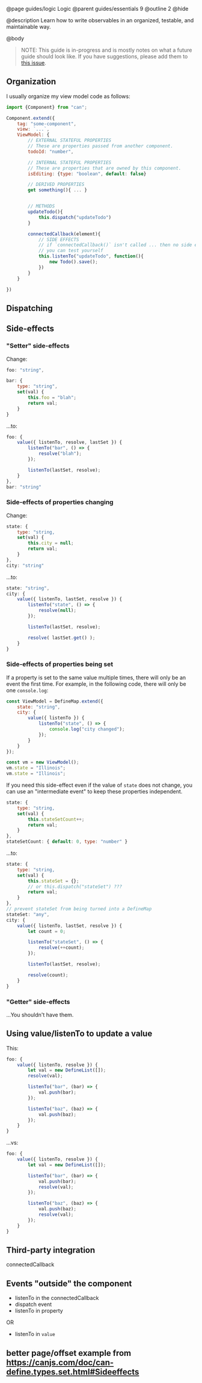 @page guides/logic Logic
@parent guides/essentials 9
@outline 2
@hide

@description Learn how to write observables in an organized, testable, and maintainable way.

@body

> NOTE: This guide is in-progress and is mostly notes on what
> a future guide should look like.  If you have suggestions, please
> add them to [this issue](https://github.com/canjs/canjs/issues/4266).

## Organization

I usually organize my view model code as follows:

```js
import {Component} from "can";

Component.extend({
    tag: "some-component",
    view: `...`,
    ViewModel: {
        // EXTERNAL STATEFUL PROPERTIES
        // These are properties passed from another component.
        todoId: "number",

        // INTERNAL STATEFUL PROPERTIES
        // These are properties that are owned by this component.
        isEditing: {type: "boolean", default: false}

        // DERIVED PROPERTIES
        get something(){ ... }


        // METHODS
        updateTodo(){
            this.dispatch("updateTodo")
        }

        connectedCallback(element){
            // SIDE EFFECTS
            // if `connectedCallback()` isn't called ... then no side effects,
            // you can test yourself
            this.listenTo("updateTodo", function(){
                new Todo().save();
            })
        }    
    }

})
```

## Dispatching

## Side-effects

### "Setter" side-effects

Change:
```js
foo: "string",

bar: {
	type: "string",
	set(val) {
		this.foo = "blah";
		return val;
	}
}
```

...to:

```js
foo: {
	value({ listenTo, resolve, lastSet }) {
		listenTo("bar", () => {
			resolve("blah");
		});

		listenTo(lastSet, resolve);
	}
},
bar: "string"
```

### Side-effects of properties changing

Change: 
```js
state: {
	type: "string,
	set(val) {
		this.city = null;
		return val;
	}
},
city: "string"
```

...to:
```js
state: "string",
city: {
	value({ listenTo, lastSet, resolve }) {
		listenTo("state", () => {
			resolve(null);
		});

		listenTo(lastSet, resolve);

		resolve( lastSet.get() );
	}
}
```

### Side-effects of properties being set

If a property is set to the same value multiple times, there will only be an event the first time. For example, in the following code, there will only be one `console.log`:

```js
const ViewModel = DefineMap.extend({
	state: "string",
	city: {
		value({ listenTo }) {
			listenTo("state", () => {
				console.log("city changed");
			});
		}
	}
});

const vm = new ViewModel();
vm.state = "Illinois";
vm.state = "Illinois";
```

If you need this side-effect even if the value of `state` does not change, you can use an "intermediate event" to keep these properties independent.

```js
state: {
	type: "string,
	set(val) {
		this.stateSetCount++;
		return val;
	}
},
stateSetCount: { default: 0, type: "number" }
```

...to:
```js
state: {
	type: "string,
	set(val) {
		this.stateSet = {};
		// or this.dispatch("stateSet") ???
		return val;
	}
},
// prevent stateSet from being turned into a DefineMap
stateSet: "any",
city: {
	value({ listenTo, lastSet, resolve }) {
		let count = 0;

		listenTo("stateSet", () => {
			resolve(++count);
		});

		listenTo(lastSet, resolve);

		resolve(count);
	}
}
```


### "Getter" side-effects

...You shouldn't have them.

## Using value/listenTo to update a value

This:
```js
foo: {
	value({ listenTo, resolve }) {
		let val = new DefineList([]);
		resolve(val);

		listenTo("bar", (bar) => {
			val.push(bar);
		});

		listenTo("baz", (baz) => {
			val.push(baz);
		});
	}
}
```

...vs:
```js
foo: {
	value({ listenTo, resolve }) {
		let val = new DefineList([]);

		listenTo("bar", (bar) => {
			val.push(bar);
			resolve(val);
		});

		listenTo("baz", (baz) => {
			val.push(baz);
			resolve(val);
		});
	}
}
```

## Third-party integration

connectedCallback

## Events "outside" the component

* listenTo in the connectedCallback
* dispatch event
* listenTo in property

OR 

* listenTo in `value` 

## better page/offset example from https://canjs.com/doc/can-define.types.set.html#Sideeffects
